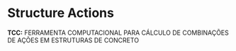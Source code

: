 # Structure Actions
<b>TCC:</b> FERRAMENTA COMPUTACIONAL PARA CÁLCULO DE COMBINAÇÕES DE AÇÕES EM ESTRUTURAS DE CONCRETO
